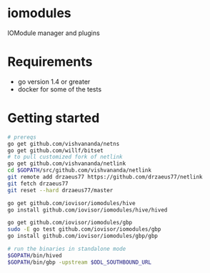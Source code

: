 # iomodules
IOModule manager and plugins

# Requirements
* go version 1.4 or greater
* docker for some of the tests

# Getting started
```bash
# prereqs
go get github.com/vishvananda/netns
go get github.com/willf/bitset
# to pull customized fork of netlink
go get github.com/vishvananda/netlink
cd $GOPATH/src/github.com/vishvananda/netlink
git remote add drzaeus77 https://github.com/drzaeus77/netlink
git fetch drzaeus77
git reset --hard drzaeus77/master

go get github.com/iovisor/iomodules/hive
go install github.com/iovisor/iomodules/hive/hived

go get github.com/iovisor/iomodules/gbp
sudo -E go test github.com/iovisor/iomodules/gbp
go install github.com/iovisor/iomodules/gbp/gbp

# run the binaries in standalone mode
$GOPATH/bin/hived
$GOPATH/bin/gbp -upstream $ODL_SOUTHBOUND_URL
```
